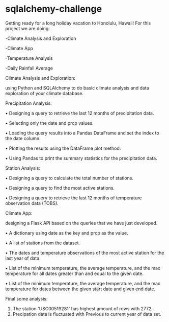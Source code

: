 # sqlalchemy-challenge
Getting ready for a long holiday vacation to Honolulu, Hawaii! For this project we are doing:

-Climate Analysis and Exploration

-Climate App

-Temperature Analysis

-Daily Rainfall Average

Climate Analysis and Exploration:

using Python and SQLAlchemy to do basic climate analysis and data exploration of your climate database.

Precipitation Analysis:

• Designing a query to retrieve the last 12 months of precipitation data.

• Selecting only the date and prcp values.

• Loading the query results into a Pandas DataFrame and set the index to the date column.

• Plotting the results using the DataFrame plot method.

• Using Pandas to print the summary statistics for the precipitation data.

Station Analysis:

• Designing a query to calculate the total number of stations.

• Designing a query to find the most active stations.

• Designing a query to retrieve the last 12 months of temperature observation data (TOBS).

Climate App:

designing a Flask API based on the queries that we have just developed.

• A dictionary using date as the key and prcp as the value.

• A list of stations from the dataset.

• The dates and temperature observations of the most active station for the last year of data.

• List of the minimum temperature, the average temperature, and the max temperature for all dates greater than and equal to the given date.

• List of the minimum temperature, the average temperature, and the max temperature for dates between the given start date and given end date.


Final some analysis:

1. The station 'USC00519281' has highest amount of rows with 2772.
2. Precipation data is fluctuated with Previous to current year of data set.

